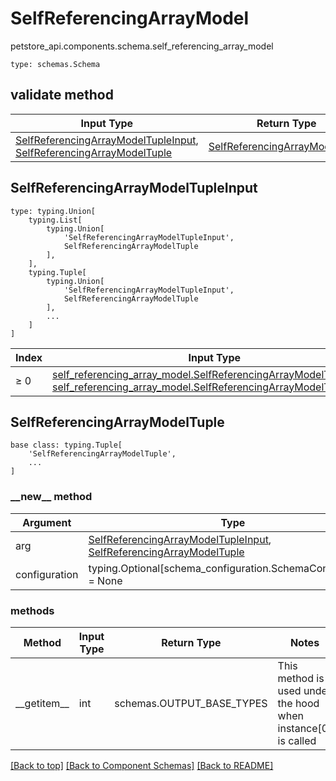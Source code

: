 # SelfReferencingArrayModel
petstore_api.components.schema.self_referencing_array_model
```
type: schemas.Schema
```

## validate method
Input Type | Return Type | Notes
------------ | ------------- | -------------
[SelfReferencingArrayModelTupleInput](#selfreferencingarraymodeltupleinput), [SelfReferencingArrayModelTuple](#selfreferencingarraymodeltuple) | [SelfReferencingArrayModelTuple](#selfreferencingarraymodeltuple) |

## SelfReferencingArrayModelTupleInput
```
type: typing.Union[
    typing.List[
        typing.Union[
            'SelfReferencingArrayModelTupleInput',
            SelfReferencingArrayModelTuple
        ],
    ],
    typing.Tuple[
        typing.Union[
            'SelfReferencingArrayModelTupleInput',
            SelfReferencingArrayModelTuple
        ],
        ...
    ]
]
```
Index | Input Type | Description | Notes
------------- | ------------- | ------------- | -------------
≥ 0 | [self_referencing_array_model.SelfReferencingArrayModelTupleInput](../../components/schema/self_referencing_array_model.md#selfreferencingarraymodeltupleinput), [self_referencing_array_model.SelfReferencingArrayModelTuple](../../components/schema/self_referencing_array_model.md#selfreferencingarraymodeltuple) |  |

## SelfReferencingArrayModelTuple
```
base class: typing.Tuple[
    'SelfReferencingArrayModelTuple',
    ...
]
```
### &lowbar;&lowbar;new&lowbar;&lowbar; method
Argument | Type
-------- | ------
arg      | [SelfReferencingArrayModelTupleInput](#selfreferencingarraymodeltupleinput), [SelfReferencingArrayModelTuple](#selfreferencingarraymodeltuple)
configuration | typing.Optional[schema_configuration.SchemaConfiguration] = None

### methods
Method | Input Type | Return Type | Notes
------ | ---------- | ----------- | ------
&lowbar;&lowbar;getitem&lowbar;&lowbar; | int | schemas.OUTPUT_BASE_TYPES | This method is used under the hood when instance[0] is called

[[Back to top]](#top) [[Back to Component Schemas]](../../../README.md#Component-Schemas) [[Back to README]](../../../README.md)
